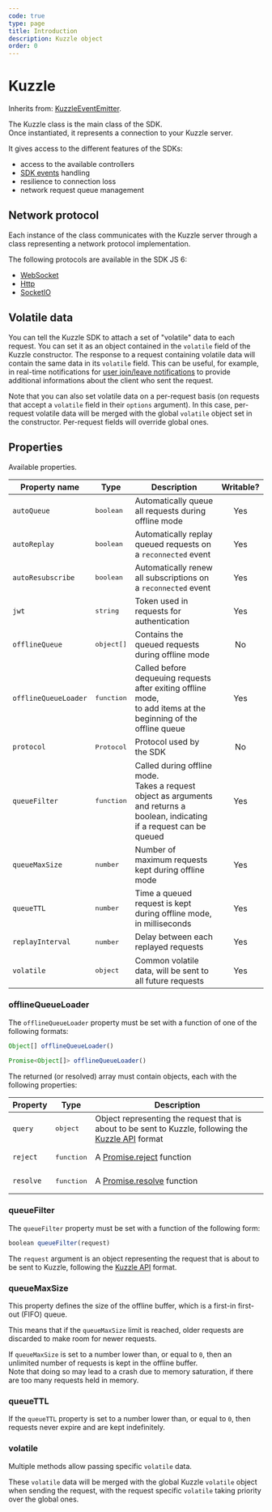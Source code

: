 ```yaml
---
code: true
type: page
title: Introduction
description: Kuzzle object
order: 0
---
```


# Kuzzle

Inherits from: [KuzzleEventEmitter](/sdk/js/6/kuzzle-event-emitter).

The Kuzzle class is the main class of the SDK.  
Once instantiated, it represents a connection to your Kuzzle server.

It gives access to the different features of the SDKs:

- access to the available controllers
- [SDK events](/sdk/cpp/1/events) handling
- resilience to connection loss
- network request queue management

## Network protocol

Each instance of the class communicates with the Kuzzle server through a class representing a network protocol implementation.

The following protocols are available in the SDK JS 6:

- [WebSocket](/sdk/js/6/websocket)
- [Http](/sdk/js/6/http)
- [SocketIO](/sdk/js/6/socketio)

## Volatile data

You can tell the Kuzzle SDK to attach a set of "volatile" data to each request. You can set it as an object contained in the `volatile` field of the Kuzzle constructor. The response to a request containing volatile data will contain the same data in its `volatile` field. This can be useful, for example, in real-time notifications for [user join/leave notifications](/core/1/api/essentials/volatile-data/) to provide additional informations about the client who sent the request.

Note that you can also set volatile data on a per-request basis (on requests that accept a `volatile` field in their `options` argument). In this case, per-request volatile data will be merged with the global `volatile` object set in the constructor. Per-request fields will override global ones.

## Properties

Available properties.

| Property name        | Type                | Description                                                                                                                       | Writable? |
| -------------------- | ------------------- | --------------------------------------------------------------------------------------------------------------------------------- | :-------: |
| `autoQueue`          | <pre>boolean</pre>  | Automatically queue all requests during offline mode                                                                              |    Yes    |
| `autoReplay`         | <pre>boolean</pre>  | Automatically replay queued requests on a `reconnected` event                                                                     |    Yes    |
| `autoResubscribe`    | <pre>boolean</pre>  | Automatically renew all subscriptions on a `reconnected` event                                                                    |    Yes    |
| `jwt`                | <pre>string</pre>   | Token used in requests for authentication                                                                                         |    Yes    |
| `offlineQueue`       | <pre>object[]</pre> | Contains the queued requests during offline mode                                                                                  |    No     |
| `offlineQueueLoader` | <pre>function</pre> | Called before dequeuing requests after exiting offline mode,</br> to add items at the beginning of the offline queue              |    Yes    |
| `protocol`           | <pre>Protocol</pre> | Protocol used by the SDK                                                                                                          |    No     |
| `queueFilter`        | <pre>function</pre> | Called during offline mode. </br>Takes a request object as arguments and returns a boolean, indicating if a request can be queued |    Yes    |
| `queueMaxSize`       | <pre>number</pre>   | Number of maximum requests kept during offline mode                                                                               |    Yes    |
| `queueTTL`           | <pre>number</pre>   | Time a queued request is kept during offline mode, in milliseconds                                                                |    Yes    |
| `replayInterval`     | <pre>number</pre>   | Delay between each replayed requests                                                                                              |    Yes    |
| `volatile`           | <pre>object</pre>   | Common volatile data, will be sent to all future requests                                                                         |    Yes    |

### offlineQueueLoader

The `offlineQueueLoader` property must be set with a function of one of the following formats:

```js
Object[] offlineQueueLoader()

Promise<Object[]> offlineQueueLoader()
```

The returned (or resolved) array must contain objects, each with the following properties:

| Property  | Type                | Description                                                                                                                                |
| --------- | ------------------- | ------------------------------------------------------------------------------------------------------------------------------------------ |
| `query`   | <pre>object</pre>   | Object representing the request that is about to be sent to Kuzzle, following the [Kuzzle API](/core/1/api/essentials/query-syntax) format |
| `reject`  | <pre>function</pre> | A [Promise.reject](https://developer.mozilla.org/en-US/docs/Web/JavaScript/Reference/Global_Objects/Promise/reject) function               |
| `resolve` | <pre>function</pre> | A [Promise.resolve](https://developer.mozilla.org/en-US/docs/Web/JavaScript/Reference/Global_Objects/Promise/resolve) function             |

### queueFilter

The `queueFilter` property must be set with a function of the following form:

```js
boolean queueFilter(request)
```

The `request` argument is an object representing the request that is about to be sent to Kuzzle, following the [Kuzzle API](/core/1/api/essentials/query-syntax) format.

### queueMaxSize

This property defines the size of the offline buffer, which is a first-in first-out (FIFO) queue.

This means that if the `queueMaxSize` limit is reached, older requests are discarded to make room for newer requests.

If `queueMaxSize` is set to a number lower than, or equal to `0`, then an unlimited number of requests is kept in the offline buffer.  
Note that doing so may lead to a crash due to memory saturation, if there are too many requests held in memory.

### queueTTL

If the `queueTTL` property is set to a number lower than, or equal to `0`, then requests never expire and are kept indefinitely.

### volatile

Multiple methods allow passing specific `volatile` data.

These `volatile` data will be merged with the global Kuzzle `volatile` object when sending the request, with the request specific `volatile` taking priority over the global ones.
